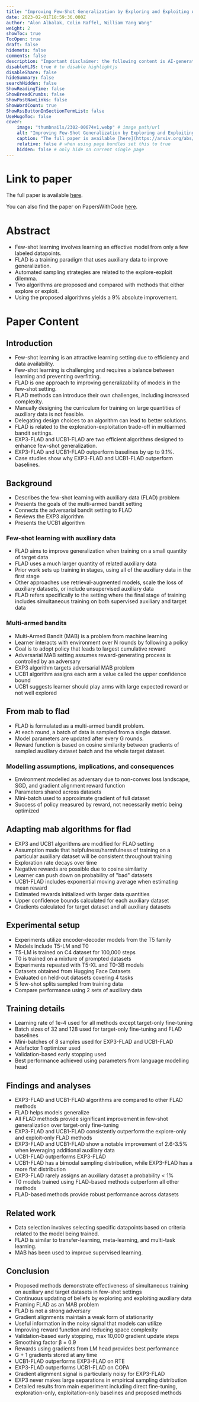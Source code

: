 ```yaml
---
title: "Improving Few-Shot Generalization by Exploring and Exploiting Auxiliary Data"
date: 2023-02-01T18:59:36.000Z
author: "Alon Albalak, Colin Raffel, William Yang Wang"
weight: 2
showToc: true
TocOpen: true
draft: false
hidemeta: false
comments: false
description: "Important disclaimer: the following content is AI-generated, please make sure to fact check the presented information by reading the full paper."
disableHLJS: true # to disable highlightjs
disableShare: false
hideSummary: false
searchHidden: false
ShowReadingTime: false
ShowBreadCrumbs: false
ShowPostNavLinks: false
ShowWordCount: true
ShowRssButtonInSectionTermList: false
UseHugoToc: false
cover:
    image: "thumbnails/2302-00674v1.webp" # image path/url
    alt: "Improving Few-Shot Generalization by Exploring and Exploiting Auxiliary Data" # alt text
    caption: "The full paper is available [here](https://arxiv.org/abs/2302.00674)." # display caption under cover
    relative: false # when using page bundles set this to true
    hidden: false # only hide on current single page
---
```


# Link to paper
The full paper is available [here](https://arxiv.org/abs/2302.00674).

You can also find the paper on PapersWithCode [here](https://paperswithcode.com/paper/improving-few-shot-generalization-by).

# Abstract
- Few-shot learning involves learning an effective model from only a few labeled datapoints.
- FLAD is a training paradigm that uses auxiliary data to improve generalization.
- Automated sampling strategies are related to the explore-exploit dilemma.
- Two algorithms are proposed and compared with methods that either explore or exploit.
- Using the proposed algorithms yields a 9% absolute improvement.

# Paper Content

## Introduction
- Few-shot learning is an attractive learning setting due to efficiency and data availability.
- Few-shot learning is challenging and requires a balance between learning and preventing overfitting.
- FLAD is one approach to improving generalizability of models in the few-shot setting.
- FLAD methods can introduce their own challenges, including increased complexity.
- Manually designing the curriculum for training on large quantities of auxiliary data is not feasible.
- Delegating design choices to an algorithm can lead to better solutions.
- FLAD is related to the exploration-exploitation trade-off in multiarmed bandit settings.
- EXP3-FLAD and UCB1-FLAD are two efficient algorithms designed to enhance few-shot generalization.
- EXP3-FLAD and UCB1-FLAD outperform baselines by up to 9.1%.
- Case studies show why EXP3-FLAD and UCB1-FLAD outperform baselines.

## Background
- Describes the few-shot learning with auxiliary data (FLAD) problem
- Presents the goals of the multi-armed bandit setting
- Connects the adversarial bandit setting to FLAD
- Reviews the EXP3 algorithm
- Presents the UCB1 algorithm

### Few-shot learning with auxiliary data
- FLAD aims to improve generalization when training on a small quantity of target data
- FLAD uses a much larger quantity of related auxiliary data
- Prior work sets up training in stages, using all of the auxiliary data in the first stage
- Other approaches use retrieval-augmented models, scale the loss of auxiliary datasets, or include unsupervised auxiliary data
- FLAD refers specifically to the setting where the final stage of training includes simultaneous training on both supervised auxiliary and target data

### Multi-armed bandits
- Multi-Armed Bandit (MAB) is a problem from machine learning
- Learner interacts with environment over N rounds by following a policy
- Goal is to adopt policy that leads to largest cumulative reward
- Adversarial MAB setting assumes reward-generating process is controlled by an adversary
- EXP3 algorithm targets adversarial MAB problem
- UCB1 algorithm assigns each arm a value called the upper confidence bound
- UCB1 suggests learner should play arms with large expected reward or not well explored

## From mab to flad
- FLAD is formulated as a multi-armed bandit problem.
- At each round, a batch of data is sampled from a single dataset.
- Model parameters are updated after every G rounds.
- Reward function is based on cosine similarity between gradients of sampled auxiliary dataset batch and the whole target dataset.

### Modelling assumptions, implications, and consequences
- Environment modelled as adversary due to non-convex loss landscape, SGD, and gradient alignment reward function
- Parameters shared across datasets
- Mini-batch used to approximate gradient of full dataset
- Success of policy measured by reward, not necessarily metric being optimized

## Adapting mab algorithms for flad
- EXP3 and UCB1 algorithms are modified for FLAD setting
- Assumption made that helpfulness/harmfulness of training on a particular auxiliary dataset will be consistent throughout training
- Exploration rate decays over time
- Negative rewards are possible due to cosine similarity
- Learner can push down on probability of "bad" datasets
- UCB1-FLAD includes exponential moving average when estimating mean reward
- Estimated rewards initialized with larger data quantities
- Upper confidence bounds calculated for each auxiliary dataset
- Gradients calculated for target dataset and all auxiliary datasets

## Experimental setup
- Experiments utilize encoder-decoder models from the T5 family
- Models include T5-LM and T0
- T5-LM is trained on C4 dataset for 100,000 steps
- T0 is trained on a mixture of prompted datasets
- Experiments repeated with T5-XL and T0-3B models
- Datasets obtained from Hugging Face Datasets
- Evaluated on held-out datasets covering 4 tasks
- 5 few-shot splits sampled from training data
- Compare performance using 2 sets of auxiliary data

## Training details
- Learning rate of 1e-4 used for all methods except target-only fine-tuning
- Batch sizes of 32 and 128 used for target-only fine-tuning and FLAD baselines
- Mini-batches of 8 samples used for EXP3-FLAD and UCB1-FLAD
- Adafactor 1 optimizer used
- Validation-based early stopping used
- Best performance achieved using parameters from language modelling head

## Findings and analyses
- EXP3-FLAD and UCB1-FLAD algorithms are compared to other FLAD methods
- FLAD helps models generalize
- All FLAD methods provide significant improvement in few-shot generalization over target-only fine-tuning
- EXP3-FLAD and UCB1-FLAD consistently outperform the explore-only and exploit-only FLAD methods
- EXP3-FLAD and UCB1-FLAD show a notable improvement of 2.6-3.5% when leveraging additional auxiliary data
- UCB1-FLAD outperforms EXP3-FLAD
- UCB1-FLAD has a bimodal sampling distribution, while EXP3-FLAD has a more flat distribution
- EXP3-FLAD rarely assigns an auxiliary dataset a probability < 1%
- T0 models trained using FLAD-based methods outperform all other methods
- FLAD-based methods provide robust performance across datasets

## Related work
- Data selection involves selecting specific datapoints based on criteria related to the model being trained.
- FLAD is similar to transfer-learning, meta-learning, and multi-task learning.
- MAB has been used to improve supervised learning.

## Conclusion
- Proposed methods demonstrate effectiveness of simultaneous training on auxiliary and target datasets in few-shot settings
- Continuous updating of beliefs by exploring and exploiting auxiliary data
- Framing FLAD as an MAB problem
- FLAD is not a strong adversary
- Gradient alignments maintain a weak form of stationarity
- Useful information in the noisy signal that models can utilize
- Improving reward function and reducing space complexity
- Validation-based early stopping, max 10,000 gradient update steps
- Smoothing factor β = 0.9
- Rewards using gradients from LM head provides best performance
- G + 1 gradients stored at any time
- UCB1-FLAD outperforms EXP3-FLAD on RTE
- EXP3-FLAD outperforms UCB1-FLAD on COPA
- Gradient alignment signal is particularly noisy for EXP3-FLAD
- EXP3 never makes large separations in empirical sampling distribution
- Detailed results from main experiment including direct fine-tuning, exploration-only, exploitation-only baselines and proposed methods
